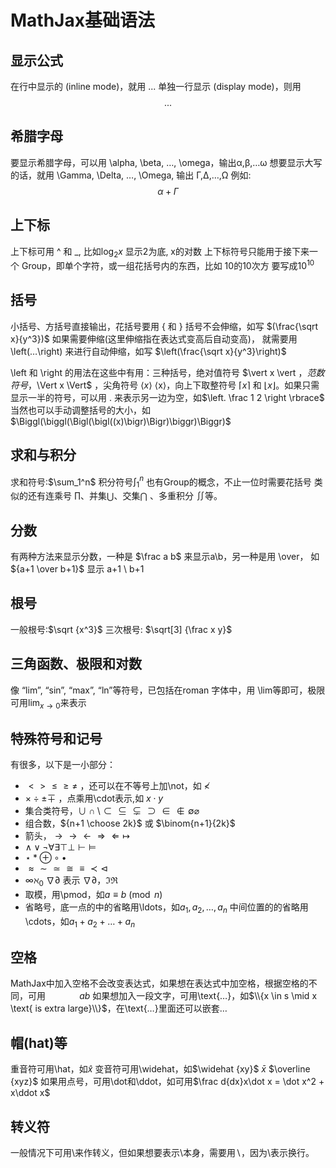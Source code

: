# MathJax基础语法

## 显示公式
在行中显示的 (inline mode)，就用 $...$ 
单独一行显示 (display mode)，则用 $$...$$

## 希腊字母
要显示希腊字母，可以用 \alpha, \beta, …, \omega，输出α,β,…ω 
想要显示大写的话，就用 \Gamma, \Delta, …, \Omega, 输出 Γ,Δ,…,Ω
例如:
$$\alpha + \Gamma$$
## 上下标
上下标可用 ^ 和 _, 比如$\log_2 x$ 显示2为底, x的对数
上下标符号只能用于接下来一个 Group，即单个字符，或一组花括号内的东西，比如 10的10次方 要写成$10^{10}$

## 括号
小括号、方括号直接输出，花括号要用 \{ 和 \} 
括号不会伸缩，如写 $(\frac{\sqrt x}{y^3})$ 
如果需要伸缩(这里伸缩指在表达式变高后自动变高)，
就需要用 \left(…\right) 来进行自动伸缩，如写 $\left(\frac{\sqrt x}{y^3}\right)$ 

\left 和 \right 的用法在这些中有用：三种括号，绝对值符号 $\vert x \vert $，范数符号，$\Vert x \Vert$ ，尖角符号 $\langle x \rangle$ ⟨x⟩，向上下取整符号 $\lceil x\rceil$ 和 $\lfloor x\rfloor$。如果只需显示一半的符号，可以用 . 来表示另一边为空，如$\left. \frac 1 2 \right \rbrace$ 
当然也可以手动调整括号的大小，如$\Biggl(\biggl(\Bigl(\bigl((x)\bigr)\Bigr)\biggr)\Biggr)$ 
## 求和与积分
求和符号:$\sum_1^n$
积分符号$\int_1^n$ 
也有Group的概念，不止一位时需要花括号
类似的还有连乘号 $\prod$、并集$\bigcup$、交集$\bigcap$ 、多重积分 $\iint$等。

## 分数
有两种方法来显示分数，一种是 $\frac a b$ 来显示a\b，另一种是用 \over， 如${a+1 \over b+1}$ 显示 a+1 \ b+1

## 根号
一般根号:$\sqrt {x^3}$
三次根号: $\sqrt[3] {\frac x y}$

## 三角函数、极限和对数
像 “lim”, “sin”, “max”, “ln”等符号，已包括在roman 字体中，用 \lim等即可，极限可用$\lim_{x\to 0}$来表示

## 特殊符号和记号
有很多，以下是一小部分： 
- $\lt \gt \le \ge \neq$ ，还可以在不等号上加\not，如 $\not\lt$ 
- $\times \div \pm \mp$ ，点乘用\cdot表示,如 $x \cdot y$
- 集合类符号，$\cup \cap \setminus \subset \subseteq \subsetneq \supset \in \notin \emptyset \varnothing$
- 组合数，${n+1 \choose 2k}$ 或 $\binom{n+1}{2k}$
- 箭头，$\to \rightarrow \leftarrow \Rightarrow \Leftarrow \mapsto$ 
- $\land \lor \lnot \forall \exists \top \bot \vdash \vDash$
- $\star \ast \oplus \circ \bullet$
- $\approx \sim \simeq \cong \equiv \prec \lhd$
- $\infty \aleph_0$ $\nabla \partial$ 表示 ∇∂，$\Im \Re$
- 取模，用\pmod，如$a \equiv b\pmod n$
- 省略号，底一点的中的省略用\ldots，如$a_1, a_2, \ldots ,a_n$ 中间位置的的省略用\cdots，如$a_1 + a_2 + \ldots + a_n$

## 空格
MathJax中加入空格不会改变表达式，如果想在表达式中加空格，根据空格的不同，可用$\, \; \quad \qquad ab$
如果想加入一段文字，可用\text{…}，如$\\{x \in s \mid x \text{ is extra large}\\}$，在\text{…}里面还可以嵌套$…$

## 帽(hat)等
重音符可用\hat，如$\hat x$
变音符可用\widehat，如$\widehat {xy}$
$\bar x$ $\overline {xyz}$ 
如果用点号，可用\dot和\ddot，如可用$\frac d{dx}x\dot x = \dot x^2 + x\ddot x$

## 转义符
一般情况下可用\来作转义，但如果想要表示\本身，需要用$\backslash$，因为\\表示换行。